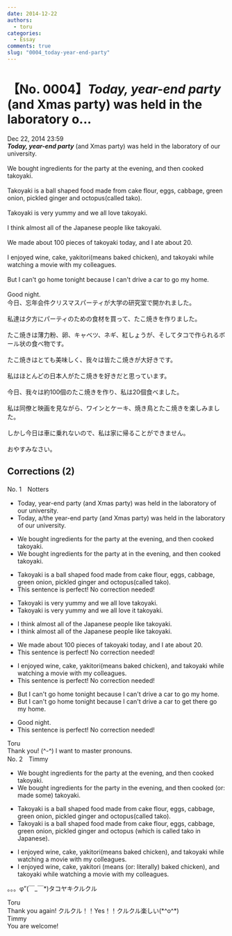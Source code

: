 ```yaml
---
date: 2014-12-22
authors:
  - toru
categories:
  - Essay
comments: true
slug: "0004_today-year-end-party"
---
```


# 【No. 0004】<strong><em>Today, year-end party</em></strong> (and Xmas party) was held in the laboratory o...
<div class="date">Dec 22, 2014 23:59</div>
<div id="post"><div id="body_show_ori">
<strong><em>Today, year-end party</em></strong> (and Xmas party) was held in the laboratory of our university.<br/><br/>We bought ingredients for the party at the evening, and then cooked takoyaki.<br/><br/>Takoyaki is a ball shaped food made from cake flour, eggs, cabbage, green onion, pickled ginger and octopus(called tako).<br/><br/>Takoyaki is very yummy and we all love takoyaki.<br/><br/>I think almost all of the Japanese people like takoyaki.<br/><br/>We made about 100 pieces of takoyaki today, and I ate about 20.<br/><br/>I enjoyed wine, cake, yakitori(means baked chicken), and takoyaki while watching a movie with my colleagues.<br/><br/>But I can't go home tonight because I can't drive a car to go my home.<br/><br/>Good night.
</div></div>

<!-- more -->

<div id="post_ja"><div id="body_show_mo">
今日、忘年会件クリスマスパーティが大学の研究室で開かれました。<br/><br/>私達は夕方にパーティのための食材を買って、たこ焼きを作りました。<br/><br/>たこ焼きは薄力粉、卵、キャベツ、ネギ、紅しょうが、そしてタコで作られるボール状の食べ物です。<br/><br/>たこ焼きはとても美味しく、我々は皆たこ焼きが大好きです。<br/><br/>私はほとんどの日本人がたこ焼きを好きだと思っています。<br/><br/>今日、我々は約100個のたこ焼きを作り、私は20個食べました。<br/><br/>私は同僚と映画を見ながら、ワインとケーキ、焼き鳥とたこ焼きを楽しみました。<br/><br/>しかし今日は車に乗れないので、私は家に帰ることができません。<br/><br/>おやすみなさい。
</div></div>

## Corrections (2)
<div id="block"><div class="first_name"> No. 1　<span class="just_name">Notters</span></div><div id="block2">
<ul class="correction_field">
<li class="incorrect">Today, year-end party (and Xmas party) was held in the laboratory of our university.</li>
<li class="corrected correct">
Today, <span class="f_blue">a/the</span> year-end party (and Xmas party) was held in the laboratory of our university.
</li>
</ul>
<ul class="correction_field">
<li class="incorrect">We bought ingredients for the party at the evening, and then cooked takoyaki.</li>
<li class="corrected correct">
We bought ingredients for the party <span class="sline">at </span><span class="f_blue">in </span>the evening, and then cooked takoyaki.
</li>
</ul>
<ul class="correction_field">
<li class="incorrect">Takoyaki is a ball shaped food made from cake flour, eggs, cabbage, green onion, pickled ginger and octopus(called tako).</li>
<li class="corrected perfect">This sentence is perfect! No correction needed!</li>
</ul>
<ul class="correction_field">
<li class="incorrect">Takoyaki is very yummy and we all love takoyaki.</li>
<li class="corrected correct">
Takoyaki is very yummy and we all love <span class="f_blue">it </span><span class="sline">takoyaki</span>.
</li>
</ul>
<ul class="correction_field">
<li class="incorrect">I think almost all of the Japanese people like takoyaki.</li>
<li class="corrected correct">
I think almost all <span class="sline">of the</span> Japanese people like takoyaki.
</li>
</ul>
<ul class="correction_field">
<li class="incorrect">We made about 100 pieces of takoyaki today, and I ate about 20.</li>
<li class="corrected perfect">This sentence is perfect! No correction needed!</li>
</ul>
<ul class="correction_field">
<li class="incorrect">I enjoyed wine, cake, yakitori(means baked chicken), and takoyaki while watching a movie with my colleagues.</li>
<li class="corrected perfect">This sentence is perfect! No correction needed!</li>
</ul>
<ul class="correction_field">
<li class="incorrect">But I can't go home tonight because I can't drive a car to go my home.</li>
<li class="corrected correct">
But I can't go home tonight because I can't drive a car to <span class="f_blue">get there</span> <span class="sline">go my home</span>.
</li>
</ul>
<ul class="correction_field">
<li class="incorrect">Good night.</li>
<li class="corrected perfect">This sentence is perfect! No correction needed!</li>
</ul>
</div><div class="name"><span class="just_name">Toru</span><br>
Thank you! (^-^) I want to master pronouns.
</div>
</div>
<div id="block"><div class="first_name"> No. 2　<span class="just_name">Timmy</span></div><div id="block2">
<ul class="correction_field">
<li class="incorrect">We bought ingredients for the party at the evening, and then cooked takoyaki.</li>
<li class="corrected correct">
We bought ingredients for the party in the evening, and then cooked (or: <span class="f_blue">made some</span>) takoyaki.
</li>
</ul>
<ul class="correction_field">
<li class="incorrect">Takoyaki is a ball shaped food made from cake flour, eggs, cabbage, green onion, pickled ginger and octopus(called tako).</li>
<li class="corrected correct">
Takoyaki is a ball shaped food made from cake flour, eggs, cabbage, green onion, pickled ginger and octopus (<span class="f_blue">which is</span> called tako <span class="f_blue">in Japanese</span>).
</li>
</ul>
<ul class="correction_field">
<li class="incorrect">I enjoyed wine, cake, yakitori(means baked chicken), and takoyaki while watching a movie with my colleagues.</li>
<li class="corrected correct">
I enjoyed wine, cake, yakitori (means (or: <span class="f_blue">literally</span>) baked chicken), and takoyaki while watching a movie with my colleagues.
</li>
</ul>
<p class="comment_small">
 。。。φ”(￣_￣*)タコヤキクルクル
</p>

</div><div class="name"><span class="just_name">Toru</span><br>
Thank you again! クルクル！！Yes！！クルクル楽しい(*^o^*)
</div>
<div class="name"><span class="just_name">Timmy</span><br>
You are welcome!
</div>
</div>
